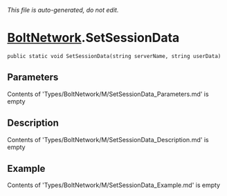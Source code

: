 *This file is auto-generated, do not edit.*

# [BoltNetwork](Types/BoltNetwork.md).SetSessionData
`public static void SetSessionData(string serverName, string userData)`
## Parameters
Contents of 'Types/BoltNetwork/M/SetSessionData_Parameters.md' is empty
## Description
Contents of 'Types/BoltNetwork/M/SetSessionData_Description.md' is empty
## Example
Contents of 'Types/BoltNetwork/M/SetSessionData_Example.md' is empty
